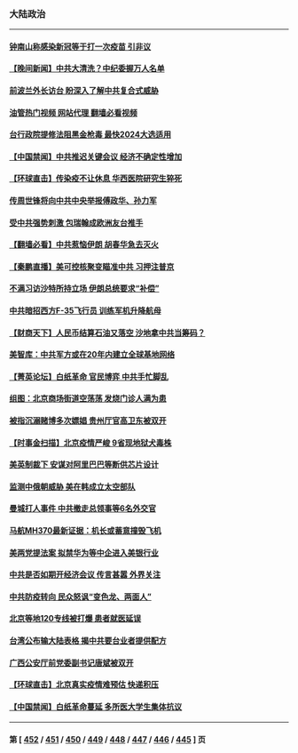 ### 大陆政治
---
#### [钟南山称感染新冠等于打一次疫苗 引非议](../../pages/ncid277/n13885371.md?12152045) 
#### [【晚间新闻】中共大清洗？中纪委握万人名单](../../pages/ncid277/n13885370.md?12152045) 
#### [前波兰外长访台 盼深入了解中共复合式威胁](../../pages/ncid277/n13885317.md?12152045) 
#### [油管热门视频 网站代理 翻墙必看视频](http://138.2.39.72:81/youtube.html?epic-marker?12152045)
#### [台行政院提修法阻黑金枪毒 最快2024大选适用](../../pages/ncid277/n13885234.md?12152045) 
#### [【中国禁闻】中共推迟关键会议 经济不确定性增加](../../pages/ncid277/n13884818.md?12152045) 
#### [【环球直击】传染疫不让休息 华西医院研究生猝死](../../pages/ncid277/n13884970.md?12152045) 
#### [传周世锋将向中共中央举报傅政华、孙力军](../../pages/ncid277/n13885139.md?12152045) 
#### [受中共强势刺激 包瑞翰成欧洲友台推手](../../pages/ncid277/n13885097.md?12152045) 
#### [【翻墙必看】中共惹恼伊朗 胡春华急去灭火](../../pages/ncid277/n13885102.md?12152045) 
#### [【秦鹏直播】美可控核聚变瞄准中共 习押注普京](../../pages/ncid277/n13884975.md?12152045) 
#### [不满习访沙特所持立场 伊朗总统要求“补偿”](../../pages/ncid277/n13884986.md?12152045) 
#### [中共暗招西方F-35飞行员 训练军机升降航母](../../pages/ncid277/n13884980.md?12152045) 
#### [【财商天下】人民币结算石油又落空 沙地拿中共当筹码？](../../pages/ncid277/n13884864.md?12152045) 
#### [美智库：中共军方或在20年内建立全球基地网络](../../pages/ncid277/n13884946.md?12152045) 
#### [【菁英论坛】白纸革命 官民博弈 中共手忙脚乱](../../pages/ncid277/n13884972.md?12152045) 
#### [组图：北京商场街道空荡荡 发烧门诊人满为患](../../pages/ncid277/n13884886.md?12152045) 
#### [被指沉溺赌博多次嫖娼 贵州厅官高卫东被双开](../../pages/ncid277/n13884895.md?12152045) 
#### [【时事金扫描】北京疫情严峻 9省现地狱犬毒株](../../pages/ncid277/n13884815.md?12152045) 
#### [美英制裁下 安谋对阿里巴巴等断供芯片设计](../../pages/ncid277/n13884840.md?12152045) 
#### [监测中俄朝威胁 美在韩成立太空部队](../../pages/ncid277/n13884813.md?12152045) 
#### [曼城打人事件 中共撤走总领事等6名外交官](../../pages/ncid277/n13884830.md?12152045) 
#### [马航MH370最新证据：机长或蓄意撞毁飞机](../../pages/ncid277/n13884822.md?12152045) 
#### [美两党提法案 拟禁华为等中企进入美银行业](../../pages/ncid277/n13884752.md?12152045) 
#### [中共是否如期开经济会议 传言甚嚣 外界关注](../../pages/ncid277/n13884808.md?12152045) 
#### [中共防疫转向 民众怒讽“变色龙、两面人”](../../pages/ncid277/n13884713.md?12152045) 
#### [北京等地120专线被打爆 患者就医延误](../../pages/ncid277/n13884656.md?12152045) 
#### [台湾公布输大陆表格 揭中共要台业者提供配方](../../pages/ncid277/n13884504.md?12152045) 
#### [广西公安厅前党委副书记唐斌被双开](../../pages/ncid277/n13884321.md?12152045) 
#### [【环球直击】北京真实疫情难预估 快递积压](../../pages/ncid277/n13884195.md?12152045) 
#### [【中国禁闻】白纸革命蔓延 多所医大学生集体抗议](../../pages/ncid277/n13884135.md?12152045) 

---
#### 第 [ [452](./452.md?12152045) / [451](./451.md?12152045) / [450](./450.md?12152045) / [449](./449.md?12152045) / [448](./448.md?12152045) / [447](./447.md?12152045) / [446](./446.md?12152045) / [445](./445.md?12152045) ] 页
